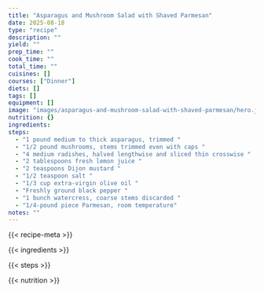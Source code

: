 ```yaml
---
title: "Asparagus and Mushroom Salad with Shaved Parmesan"
date: 2025-08-18
type: "recipe"
description: ""
yield: ""
prep_time: ""
cook_time: ""
total_time: ""
cuisines: []
courses: ["Dinner"]
diets: []
tags: []
equipment: []
image: "images/asparagus-and-mushroom-salad-with-shaved-parmesan/hero.jpg"
nutrition: {}
ingredients:
steps:
  - "1 pound medium to thick asparagus, trimmed "
  - "1/2 pound mushrooms, stems trimmed even with caps "
  - "4 medium radishes, halved lengthwise and sliced thin crosswise "
  - "2 tablespoons fresh lemon juice "
  - "2 teaspoons Dijon mustard "
  - "1/2 teaspoon salt "
  - "1/3 cup extra-virgin olive oil "
  - "Freshly ground black pepper "
  - "1 bunch watercress, coarse stems discarded "
  - "1/4-pound piece Parmesan, room temperature"
notes: ""
---
```

{{< recipe-meta >}}

{{< ingredients >}}

{{< steps >}}

{{< nutrition >}}
